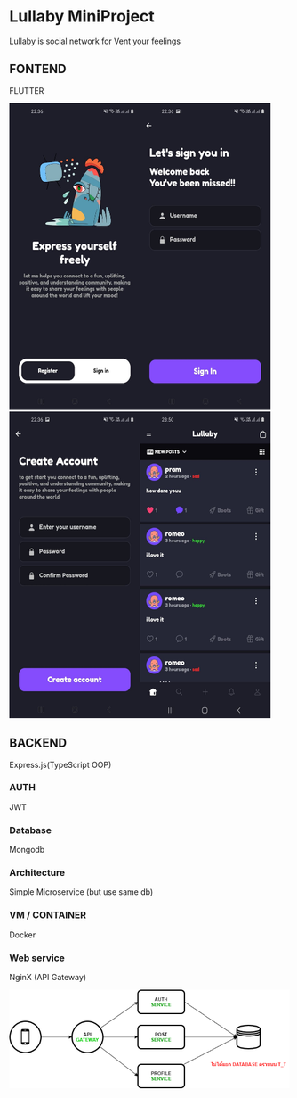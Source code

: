 # Lullaby MiniProject
Lullaby is social network for Vent your feelings

## FONTEND
FLUTTER

<img src="1.jpg" width="235" height="550" /><img src="2.jpg" width="235" height="550" /><img src="3.jpg" width="235" height="550" /><img src="4.jpg" width="235" height="550" />

## BACKEND
Express.js(TypeScript OOP)
### AUTH
JWT
### Database
Mongodb
### Architecture 
Simple Microservice (but use same db)
### VM / CONTAINER
Docker
### Web service
NginX (API Gateway)

![microsevice](microservice.png)
